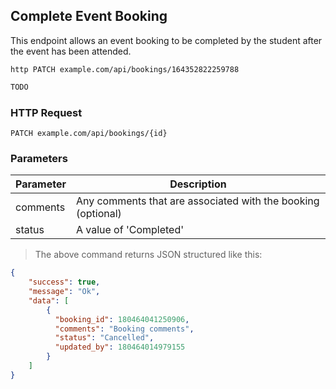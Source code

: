 ## Complete Event Booking
This endpoint allows an event booking to be completed by the student after the event has been attended.


```shell
http PATCH example.com/api/bookings/164352822259788
```

```javascript
TODO
```

### HTTP Request

`PATCH example.com/api/bookings/{id}`

### Parameters

Parameter | Description
--------- | -----------
comments | Any comments that are associated with the booking (optional)
status | A value of 'Completed'

> The above command returns JSON structured like this:

```json
{
    "success": true,
    "message": "Ok",
    "data": [
        {
          "booking_id": 180464041250906,
          "comments": "Booking comments",
          "status": "Cancelled",
          "updated_by": 180464014979155
        }
    ]
}
```
